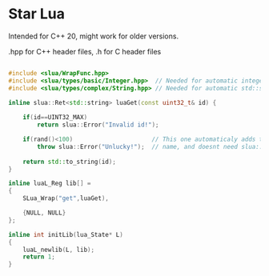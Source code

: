 # Star Lua

Intended for C++ 20, might work for older versions.

.hpp for C++ header files, .h for C header files


```cpp

#include <slua/WrapFunc.hpp>
#include <slua/types/basic/Integer.hpp>  // Needed for automatic integer type encoding
#include <slua/types/complex/String.hpp> // Needed for automatic std::string encoding

inline slua::Ret<std::string> luaGet(const uint32_t& id) {
	
	if(id==UINT32_MAX)
		return slua::Error("Invalid id!");

	if(rand()<100)						// This one automaticaly adds the function
		throw slua::Error("Unlucky!");	// name, and doesnt need slua::Ret<>
	
	return std::to_string(id);
}

inline luaL_Reg lib[] = 
{
	SLua_Wrap("get",luaGet),

	{NULL, NULL}
};

inline int initLib(lua_State* L)
{
	luaL_newlib(L, lib);
	return 1;
}
```